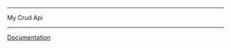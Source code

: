 ***
My Crud Api
***

<a href="https://documenter.getpostman.com/view/23297453/2s93JtQieb">Documentation</a>
